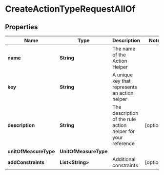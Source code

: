 

# CreateActionTypeRequestAllOf


## Properties

Name | Type | Description | Notes
------------ | ------------- | ------------- | -------------
**name** | **String** | The name of the Action Helper | 
**key** | **String** | A unique key that represents an action helper | 
**description** | **String** | The description of the rule action helper for your reference |  [optional]
**unitOfMeasureType** | **UnitOfMeasureType** |  | 
**addConstraints** | **List&lt;String&gt;** | Additional constraints |  [optional]




